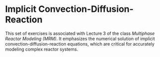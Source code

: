 # Implicit Convection-Diffusion-Reaction

This set of exercises is associated with Lecture 3 of the class *Multiphase Reactor Modeling (MRM)*. It emphasizes the numerical solution of implicit convection-diffusion-reaction equations, which are critical for accurately modeling complex reactor systems.

